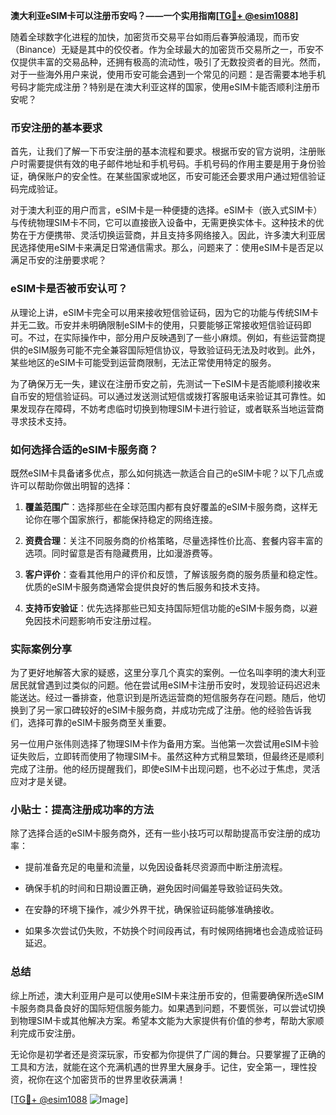 **澳大利亚eSIM卡可以注册币安吗？——一个实用指南[[TG💪+ @esim1088](https://t.me/s/esim1088)]**

随着全球数字化进程的加快，加密货币交易平台如雨后春笋般涌现，而币安（Binance）无疑是其中的佼佼者。作为全球最大的加密货币交易所之一，币安不仅提供丰富的交易品种，还拥有极高的流动性，吸引了无数投资者的目光。然而，对于一些海外用户来说，使用币安可能会遇到一个常见的问题：是否需要本地手机号码才能完成注册？特别是在澳大利亚这样的国家，使用eSIM卡能否顺利注册币安呢？

### 币安注册的基本要求

首先，让我们了解一下币安注册的基本流程和要求。根据币安的官方说明，注册账户时需要提供有效的电子邮件地址和手机号码。手机号码的作用主要是用于身份验证，确保账户的安全性。在某些国家或地区，币安可能还会要求用户通过短信验证码完成验证。

对于澳大利亚的用户而言，eSIM卡是一种便捷的选择。eSIM卡（嵌入式SIM卡）与传统物理SIM卡不同，它可以直接嵌入设备中，无需更换实体卡。这种技术的优势在于方便携带、灵活切换运营商，并且支持多网络接入。因此，许多澳大利亚居民选择使用eSIM卡来满足日常通信需求。那么，问题来了：使用eSIM卡是否足以满足币安的注册要求呢？

### eSIM卡是否被币安认可？

从理论上讲，eSIM卡完全可以用来接收短信验证码，因为它的功能与传统SIM卡并无二致。币安并未明确限制eSIM卡的使用，只要能够正常接收短信验证码即可。不过，在实际操作中，部分用户反映遇到了一些小麻烦。例如，有些运营商提供的eSIM服务可能不完全兼容国际短信协议，导致验证码无法及时收到。此外，某些地区的eSIM卡可能受到运营商限制，无法正常使用特定的服务。

为了确保万无一失，建议在注册币安之前，先测试一下eSIM卡是否能顺利接收来自币安的短信验证码。可以通过发送测试短信或拨打客服电话来验证其可靠性。如果发现存在障碍，不妨考虑临时切换到物理SIM卡进行验证，或者联系当地运营商寻求技术支持。

### 如何选择合适的eSIM卡服务商？

既然eSIM卡具备诸多优点，那么如何挑选一款适合自己的eSIM卡呢？以下几点或许可以帮助你做出明智的选择：

1. **覆盖范围广**：选择那些在全球范围内都有良好覆盖的eSIM卡服务商，这样无论你在哪个国家旅行，都能保持稳定的网络连接。
   
2. **资费合理**：关注不同服务商的价格策略，尽量选择性价比高、套餐内容丰富的选项。同时留意是否有隐藏费用，比如漫游费等。

3. **客户评价**：查看其他用户的评价和反馈，了解该服务商的服务质量和稳定性。优质的eSIM卡服务商通常会提供良好的售后服务和技术支持。

4. **支持币安验证**：优先选择那些已知支持国际短信功能的eSIM卡服务商，以避免因技术问题影响币安注册过程。

### 实际案例分享

为了更好地解答大家的疑惑，这里分享几个真实的案例。一位名叫李明的澳大利亚居民就曾遇到过类似的问题。他在尝试用eSIM卡注册币安时，发现验证码迟迟未能送达。经过一番排查，他意识到是所选运营商的短信服务存在问题。随后，他切换到了另一家口碑较好的eSIM卡服务商，并成功完成了注册。他的经验告诉我们，选择可靠的eSIM卡服务商至关重要。

另一位用户张伟则选择了物理SIM卡作为备用方案。当他第一次尝试用eSIM卡验证失败后，立即转而使用了物理SIM卡。虽然这种方式稍显繁琐，但最终还是顺利完成了注册。他的经历提醒我们，即使eSIM卡出现问题，也不必过于焦虑，灵活应对才是关键。

### 小贴士：提高注册成功率的方法

除了选择合适的eSIM卡服务商外，还有一些小技巧可以帮助提高币安注册的成功率：

- 提前准备充足的电量和流量，以免因设备耗尽资源而中断注册流程。
  
- 确保手机的时间和日期设置正确，避免因时间偏差导致验证码失效。
  
- 在安静的环境下操作，减少外界干扰，确保验证码能够准确接收。

- 如果多次尝试仍失败，不妨换个时间段再试，有时候网络拥堵也会造成验证码延迟。

### 总结

综上所述，澳大利亚用户是可以使用eSIM卡来注册币安的，但需要确保所选eSIM卡服务商具备良好的国际短信服务能力。如果遇到问题，不要慌张，可以尝试切换到物理SIM卡或其他解决方案。希望本文能为大家提供有价值的参考，帮助大家顺利完成币安注册。

无论你是初学者还是资深玩家，币安都为你提供了广阔的舞台。只要掌握了正确的工具和方法，就能在这个充满机遇的世界里大展身手。记住，安全第一，理性投资，祝你在这个加密货币的世界里收获满满！

[[TG💪+ @esim1088](https://t.me/s/esim1088) ![Image](https://i.postimg.cc/4NQfJmqS/Snipaste-2025-05-13-00-14-12.png)]